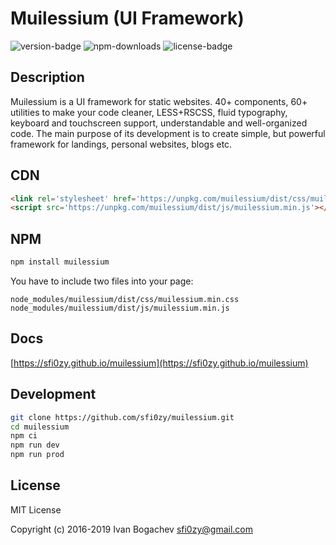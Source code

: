 # Muilessium (UI Framework)
![version-badge](https://img.shields.io/npm/v/muilessium.svg?style=flat-square&colorB=00b5d6) ![npm-downloads](https://img.shields.io/npm/dt/muilessium.svg?style=flat-square&colorB=00b5d6) ![license-badge](https://img.shields.io/badge/dynamic/json.svg?style=flat-square&label=license&colorB=00b5d6&query=license&uri=https://raw.githubusercontent.com/sfi0zy/muilessium/master/package.json)

## Description
Muilessium is a UI framework for static websites. 40+ components, 60+ utilities to make your code cleaner, LESS+RSCSS, fluid typography, keyboard and touchscreen support, understandable and well-organized code. The main purpose of its development is to create simple, but powerful framework for landings, personal websites, blogs etc.

## CDN
```html
<link rel='stylesheet' href='https://unpkg.com/muilessium/dist/css/muilessium.min.css'>
<script src='https://unpkg.com/muilessium/dist/js/muilessium.min.js'></script>
```

## NPM
```sh
npm install muilessium
```

You have to include two files into your page:

```
node_modules/muilessium/dist/css/muilessium.min.css
node_modules/muilessium/dist/js/muilessium.min.js
```

## Docs
[https://sfi0zy.github.io/muilessium](https://sfi0zy.github.io/muilessium)

## Development
```sh
git clone https://github.com/sfi0zy/muilessium.git
cd muilessium
npm ci
npm run dev
npm run prod
```

## License
MIT License

Copyright (c) 2016-2019 Ivan Bogachev <sfi0zy@gmail.com>


